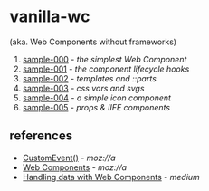 # vanilla-wc

(aka. Web Components without frameworks)

1. [sample-000][s0] - _the simplest Web Component_
2. [sample-001][s1] - _the component lifecycle hooks_
3. [sample-002][s2] - _templates and ::parts_
4. [sample-003][s3] - _css vars and svgs_
5. [sample-004][s4] - _a simple icon component_
6. [sample-005][s5] - _props & IIFE components_

## references

- [CustomEvent()][ce-moz] - _moz://a_
- [Web Components][wc-moz] - _moz://a_
- [Handling data with Web Components][wc-data] - _medium_


[s0]: ./sample-000.html
[s1]: ./sample-001.html
[s2]: ./sample-002.html
[s3]: ./sample-003.html
[s4]: ./sample-004.html
[s5]: ./sample-005.html
[ce-moz]: https://developer.mozilla.org/en-US/docs/Web/API/CustomEvent/CustomEvent
[wc-moz]: https://developer.mozilla.org/en-US/docs/Web/Web_Components
[wc-data]: https://itnext.io/handling-data-with-web-components-9e7e4a452e6e